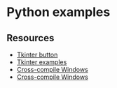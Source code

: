 # Python examples

## Resources

* [Tkinter button](https://www.tutorialspoint.com/python/tk_button.htm)
* [Tkinter examples](https://likegeeks.com/python-gui-examples-tkinter-tutorial)
* [Cross-compile Windows](https://www.andreafortuna.org/2017/12/27/how-to-cross-compile-a-python-script-into-a-windows-executable-on-linux)
* [Cross-compile Windows](https://stackoverflow.com/questions/2950971/cross-compiling-a-python-script-on-linux-into-a-windows-executable/35605479#35605479)
